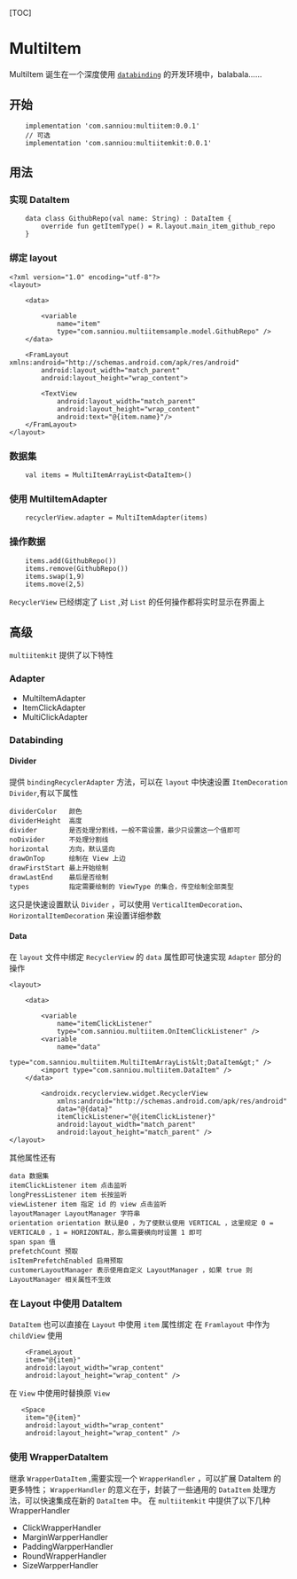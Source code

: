 [TOC]
# MultiItem
MultiItem 诞生在一个深度使用 [`databinding`][1] 的开发环境中，balabala……
## 开始
```
    implementation 'com.sanniou:multiitem:0.0.1'
    // 可选
    implementation 'com.sanniou:multiitemkit:0.0.1'
```
## 用法
### 实现 DataItem
```
    data class GithubRepo(val name: String) : DataItem {
        override fun getItemType() = R.layout.main_item_github_repo
    }
```
### 绑定 layout
```
<?xml version="1.0" encoding="utf-8"?>
<layout>

    <data>

        <variable
            name="item"
            type="com.sanniou.multiitemsample.model.GithubRepo" />
    </data>

    <FramLayout xmlns:android="http://schemas.android.com/apk/res/android"
        android:layout_width="match_parent"
        android:layout_height="wrap_content">

        <TextView
            android:layout_width="match_parent"
            android:layout_height="wrap_content"
            android:text="@{item.name}"/>
    </FramLayout>
</layout>

```

### 数据集
```
    val items = MultiItemArrayList<DataItem>()
```
### 使用 MultiItemAdapter
```
    recyclerView.adapter = MultiItemAdapter(items)
```
### 操作数据
```
    items.add(GithubRepo())
    items.remove(GithubRepo())
    items.swap(1,9)
    items.move(2,5)
```
`RecyclerView` 已经绑定了 `List` ,对 `List` 的任何操作都将实时显示在界面上
## 高级
`multiitemkit` 提供了以下特性
### Adapter

 - MultiItemAdapter
 - ItemClickAdapter
 - MultiClickAdapter

### Databinding
#### Divider
提供 `bindingRecyclerAdapter` 方法，可以在 `layout` 中快速设置 `ItemDecoration Divider`,有以下属性
```
dividerColor   颜色
dividerHeight  高度
divider        是否处理分割线，一般不需设置，最少只设置这一个值即可
noDivider      不处理分割线
horizontal     方向，默认竖向
drawOnTop      绘制在 View 上边
drawFirstStart 最上开始绘制
drawLastEnd    最后是否绘制
types          指定需要绘制的 ViewType 的集合，传空绘制全部类型
```
这只是快速设置默认 `Divider` ，可以使用 `VerticalItemDecoration`、 `HorizontalItemDecoration` 来设置详细参数
#### Data
在 `layout` 文件中绑定 `RecyclerView` 的 `data` 属性即可快速实现 `Adapter` 部分的操作
```
<layout>

    <data>

        <variable
            name="itemClickListener"
            type="com.sanniou.multiitem.OnItemClickListener" />
        <variable
            name="data"
            type="com.sanniou.multiitem.MultiItemArrayList&lt;DataItem&gt;" />
        <import type="com.sanniou.multiitem.DataItem" />
    </data>

        <androidx.recyclerview.widget.RecyclerView
            xmlns:android="http://schemas.android.com/apk/res/android"
            data="@{data}"
            itemClickListener="@{itemClickListener}"
            android:layout_width="match_parent"
            android:layout_height="match_parent" />
</layout>
```
其他属性还有
```
data 数据集
itemClickListener item 点击监听
longPressListener item 长按监听
viewListener item 指定 id 的 view 点击监听
layoutManager LayoutManager 字符串
orientation orientation 默认是0 ，为了使默认使用 VERTICAL ，这里规定 0 = VERTICAL0 ，1 = HORIZONTAL，那么需要横向时设置 1 即可
span span 值
prefetchCount 预取
isItemPrefetchEnabled 启用预取
customerLayoutManager 表示使用自定义 LayoutManager ，如果 true 则 LayoutManager 相关属性不生效
```
### 在 Layout 中使用 DataItem
`DataItem` 也可以直接在 `Layout` 中使用 `item` 属性绑定
在 `Framlayout` 中作为 `childView` 使用
```
    <FrameLayout
    item="@{item}"
    android:layout_width="wrap_content"
    android:layout_height="wrap_content" />
```
在 `View` 中使用时替换原 `View`
```
   <Space
    item="@{item}"
    android:layout_width="wrap_content"
    android:layout_height="wrap_content" />
```

### 使用 WrapperDataItem
继承 `WrapperDataItem` ,需要实现一个 `WrapperHandler` ，可以扩展 DataItem 的更多特性；
`WrapperHandler` 的意义在于，封装了一些通用的 `DataItem` 处理方法，可以快速集成在新的 `DataItem` 中。
在 `multiitemkit` 中提供了以下几种 WrapperHandler

 - ClickWrapperHandler
 - MarginWarpperHandler
 - PaddingWarpperHandler
 - RoundWrapperHandler
 - SizeWarpperHandler

  [1]: https://developer.android.com/topic/libraries/data-binding
